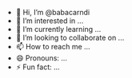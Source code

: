 - 👋 Hi, I’m @babacarndi
- 👀 I’m interested in ...
- 🌱 I’m currently learning ...
- 💞️ I’m looking to collaborate on ...
- 📫 How to reach me ...
- 😄 Pronouns: ...
- ⚡ Fun fact: ...

<!---
babacarndi/babacarndi is a ✨ special ✨ repository because its `README.md` (this file) appears on your GitHub profile.
You can click the Preview link to take a look at your changes.
--->
